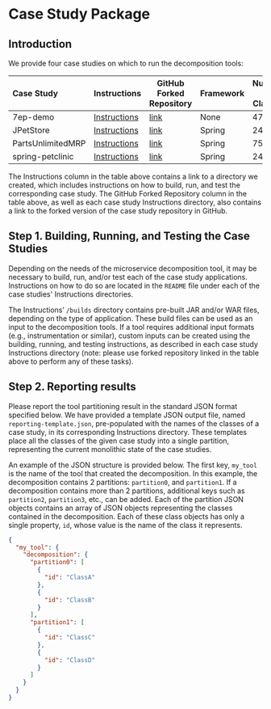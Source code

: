 # Case Study Package

## Introduction

We provide four case studies on which to run the decomposition tools:

| Case Study                                         | Instructions | GitHub Forked Repository | Framework | Number of Classes | Test Coverage |
| :-------------------------------------------------- | - | ----------- | --------- | ----------------- | ------------- | 
| 7ep-demo                | [Instructions](./7ep-demo/) | [link](https://github.com/SarahBornais/demo)             | None      | 47                | 93%           |
| JPetStore                 | [Instructions](./JPetStore/) | [link](https://github.com/SarahBornais/jpetstore-6)      | Spring    | 24                | 64%           | 
| PartsUnlimitedMRP | [Instructions](./PartsUnlimitedMRP/) | [link](https://github.com/SarahBornais/PartsUnlimitedMRP)            | Spring    | 75                | 65%           | 
| spring-petclinic   | [Instructions](./spring-petclinic/) | [link](https://github.com/SarahBornais/spring-petclinic)             | Spring    | 24                | 94%           | 

The Instructions column in the table above contains a link to a directory we created, which includes instructions on how to build, run, and test the corresponding case study. The GitHub Forked Repository column in the table above, as well as each case study Instructions directory, also contains a link to the forked version of the case study repository in GitHub.

## Step 1. Building, Running, and Testing the Case Studies

Depending on the needs of the microservice decomposition tool, it may be necessary to build, run, and/or test each of the case study applications. Instructions on how to do so are located in the `README` file under each of the case studies' Instructions directories.

The Instructions’ `/builds` directory contains pre-built JAR and/or WAR files, depending on the type of application. These build files can be used as an input to the decomposition tools. If a tool requires additional input formats (e.g., instrumentation or similar), custom inputs can be created using the building, running, and testing instructions, as described in each case study Instructions directory (note: please use forked repository linked in the table above to perform any of these tasks).

## Step 2. Reporting results

Please report the tool partitioning result in the standard JSON format specified below. We have provided a template JSON output file, named `reporting-template.json`, pre-populated with the names of the classes of a case study, in its corresponding Instructions directory. These templates place all the classes of the given case study into a single partition, representing the current monolithic state of the case studies.

An example of the JSON structure is provided below. The first key, `my_tool` is the name of the tool that created the decomposition. In this example, the decomposition contains 2 partitions: `partition0`, and `partition1`. If a decomposition contains more than 2 partitions, additional keys such as `partition2`, `partition3`, etc., can be added. Each of the partition JSON objects contains an array of JSON objects representing the classes contained in the decomposition. Each of these class objects has only a single property, `id`, whose value is the name of the class it represents.

```json
{
  "my_tool": {
    "decomposition": {
      "partition0": [
        {
          "id": "ClassA"
        },
        {
          "id": "ClassB"
        }
      ],
      "partition1": [
        {
          "id": "ClassC"
        },
        {
          "id": "ClassD"
        }
      ]
    }
  }
}
```
